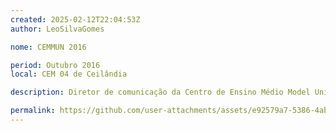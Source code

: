 ```yaml
---
created: 2025-02-12T22:04:53Z
author: LeoSilvaGomes

nome: CEMMUN 2016

period: Outubro 2016
local: CEM 04 de Ceilândia

description: Diretor de comunicação da Centro de Ensino Médio Model United Nations

permalink: https://github.com/user-attachments/assets/e92579a7-5386-4abb-b2ea-7aff5bc1ae1c
---
```

